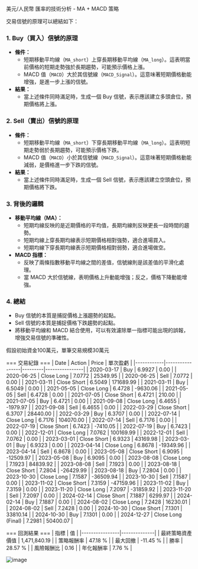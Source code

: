 美元/人民幣 匯率的技術分析 - MA + MACD 策略

交易信號的原理可以總結如下：

### 1. **Buy（買入）信號的原理**
- **條件：**
  - 短期移動平均線（`MA_short`）上穿長期移動平均線（`MA_long`）。這表明當前價格的短期走勢強於長期趨勢，可能預示價格上漲。
  - MACD 值（`MACD`）大於其信號線（`MACD_Signal`）。這意味著短期價格動能增強，是進一步上漲的信號。
- **結果：**
  - 當上述條件同時滿足時，生成一個 Buy 信號，表示應該建立多頭倉位，預期價格將上漲。

### 2. **Sell（賣出）信號的原理**
- **條件：**
  - 短期移動平均線（`MA_short`）下穿長期移動平均線（`MA_long`）。這表明短期走勢弱於長期趨勢，可能預示價格下跌。
  - MACD 值（`MACD`）小於其信號線（`MACD_Signal`）。這意味著短期價格動能減弱，是價格進一步下跌的信號。
- **結果：**
  - 當上述條件同時滿足時，生成一個 Sell 信號，表示應該建立空頭倉位，預期價格將下跌。

### 3. **背後的邏輯**
- **移動平均線（MA）：**
  - 短期均線反映的是近期價格的平均值，長期均線則反映更長一段時間的趨勢。
  - 短期均線上穿長期均線表示短期價格相對強勢，適合進場買入。
  - 短期均線下穿長期均線表示短期價格相對弱勢，適合進場做空。
- **MACD 指標：**
  - 反映了兩條指數移動平均線之間的差值，信號線則是該差值的平滑化處理。
  - 當 MACD 大於信號線，表明價格上升動能增強；反之，價格下降動能增強。

### 4. **總結**
- Buy 信號的本質是捕捉價格上漲趨勢的起點。
- Sell 信號的本質是捕捉價格下跌趨勢的起點。
- 將移動平均線和 MACD 結合使用，可以有效濾除單一指標可能出現的誤報，增強交易信號的準確性。

假設初始資金100萬元，單筆交易規模30萬元

=== 交易紀錄 ===
| Date       | Action          | Price   | 單次盈虧       |
|------------|-----------------|---------|----------------|
| 2020-03-17 | Buy             | 6.9927  | 0.00           |
| 2020-06-25 | Close Long      | 7.0772  | 25349.95       |
| 2020-06-25 | Sell            | 7.0772  | 0.00           |
| 2021-03-11 | Close Short     | 6.5049  | 171689.99      |
| 2021-03-11 | Buy             | 6.5049  | 0.00           |
| 2021-05-05 | Close Long      | 6.4728  | -9630.06       |
| 2021-05-05 | Sell            | 6.4728  | 0.00           |
| 2021-07-05 | Close Short     | 6.4721  | 210.00         |
| 2021-07-05 | Buy             | 6.4721  | 0.00           |
| 2021-09-08 | Close Long      | 6.4655  | -1979.97       |
| 2021-09-08 | Sell            | 6.4655  | 0.00           |
| 2022-03-29 | Close Short     | 6.3707  | 28440.00       |
| 2022-03-29 | Buy             | 6.3707  | 0.00           |
| 2022-07-14 | Close Long      | 6.7176  | 104070.00      |
| 2022-07-14 | Sell            | 6.7176  | 0.00           |
| 2022-07-19 | Close Short     | 6.7423  | -7410.05       |
| 2022-07-19 | Buy             | 6.7423  | 0.00           |
| 2022-12-01 | Close Long      | 7.0762  | 100169.99      |
| 2022-12-01 | Sell            | 7.0762  | 0.00           |
| 2023-03-01 | Close Short     | 6.9323  | 43169.98       |
| 2023-03-01 | Buy             | 6.9323  | 0.00           |
| 2023-04-14 | Close Long      | 6.8678  | -19349.96      |
| 2023-04-14 | Sell            | 6.8678  | 0.00           |
| 2023-05-08 | Close Short     | 6.9095  | -12509.97      |
| 2023-05-08 | Buy             | 6.9095  | 0.00           |
| 2023-08-08 | Close Long      | 7.1923  | 84839.92       |
| 2023-08-08 | Sell            | 7.1923  | 0.00           |
| 2023-08-18 | Close Short     | 7.2804  | -26429.99      |
| 2023-08-18 | Buy             | 7.2804  | 0.00           |
| 2023-10-30 | Close Long      | 7.1587  | -36509.94      |
| 2023-10-30 | Sell            | 7.1587  | 0.00           |
| 2023-11-02 | Close Short     | 7.3159  | -47159.96      |
| 2023-11-02 | Buy             | 7.3159  | 0.00           |
| 2023-11-20 | Close Long      | 7.2097  | -31859.92      |
| 2023-11-20 | Sell            | 7.2097  | 0.00           |
| 2024-02-14 | Close Short     | 7.1887  | 6299.97        |
| 2024-02-14 | Buy             | 7.1887  | 0.00           |
| 2024-08-02 | Close Long      | 7.2428  | 16230.01       |
| 2024-08-02 | Sell            | 7.2428  | 0.00           |
| 2024-10-30 | Close Short     | 7.1301  | 33810.14       |
| 2024-10-30 | Buy             | 7.1301  | 0.00           |
| 2024-12-27 | Close Long (Final) | 7.2981 | 50400.07       |




=== 回測結果 ===
| 指標           | 值           |
|----------------|--------------|
| 最終策略資產價值 | 1,471,840.19 |
| 策略報酬率      | 47.18 %      |
| 最大回撤        | -11.45 %     |
| 勝率           | 28.57 %      |
| 風險報酬比      | 0.16         |
| 年化報酬率      | 7.76 %       |



![image](https://github.com/user-attachments/assets/3027160c-e021-4bb0-8e6d-7cb32d168b34)

